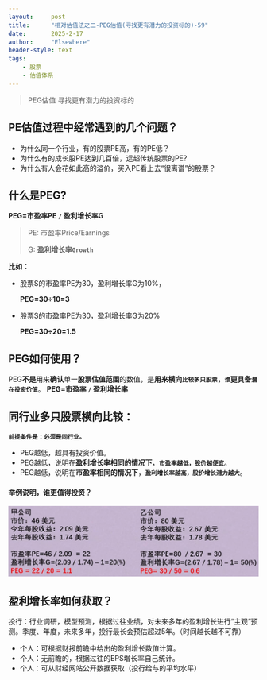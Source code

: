 ```yaml
---
layout: 	post
title: 		"相对估值法之二-PEG估值(寻找更有潜力的投资标的)-59"
date:       2025-2-17
author: 	"Elsewhere"
header-style: text
tags:
    - 股票 
    - 估值体系
---
```


> PEG估值
> 寻找更有潜力的投资标的



## PE估值过程中经常遇到的几个问题？

- 为什么同一个行业，有的股票PE高，有的PE低？
- 为什么有的成长股PE达到几百倍，远超传统股票的PE?
- 为什么有人会花如此高的溢价，买入PE看上去“很离谱”的股票？

## 什么是PEG?
**PEG=市盈率PE `/` 盈利增长率G**

> PE: 市盈率Price/Earnings
>
> G: **盈利增长率`Growth`**

**比如：**

- 股票S的市盈率PE为30，盈利增长率G为10%，

  **PEG=30÷10=3**

- 股票S的市盈率PE为30，盈利增长率G为20%

  **PEG=30÷20=1.5**



## PEG如何使用？
PEG**不是**用来**确认**单一**股票估值范围**的数值，是**用来横向`比较多只股票`，`谁`更具备`潜在投资价值`**。
**PEG=市盈率 `/` 盈利增长率**



## 同行业多只股票横向比较：

**`前提条件是：必须是同行业。`**

- PEG越低，越具有投资价值。
- PEG越低，说明在**盈利增长率相同的情况下**，**`市盈率越低，股价越便宜`**。
- PEG越低，说明在**市盈率相同的情况下**，**`盈利增长率越高，股价增长潜力越大`**。

#### 举例说明，谁更值得投资？

![img](/img/2025/02/17-59/1.jpg)



## 盈利增长率如何获取？

投行：行业调研，模型预测，根据过往业绩，对未来多年的盈利增长进行“主观”预测。季度、年度，未来多年，投行最长会预估超过5年。（时间越长越不可靠）

- 个人：可根据财报前瞻中给出的盈利增长数值计算。
- 个人：无前瞻的，根据过往的EPS增长率自己统计。
- 个人：可从财经网站公开数据获取（投行给与的平均水平）
